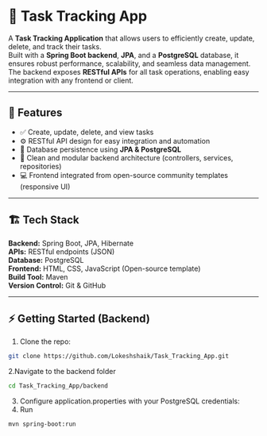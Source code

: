# 🧩 Task Tracking App

A **Task Tracking Application** that allows users to efficiently create, update, delete, and track their tasks.  
Built with a **Spring Boot backend**, **JPA**, and a **PostgreSQL** database, it ensures robust performance, scalability, and seamless data management. The backend exposes **RESTful APIs** for all task operations, enabling easy integration with any frontend or client.

---

## 🚀 Features
- ✅ Create, update, delete, and view tasks  
- ⚙️ RESTful API design for easy integration and automation  
- 🧠 Database persistence using **JPA & PostgreSQL**  
- 🧩 Clean and modular backend architecture (controllers, services, repositories)  
- 💻 Frontend integrated from open-source community templates (responsive UI)

---

## 🏗️ Tech Stack
**Backend:** Spring Boot, JPA, Hibernate  
**APIs:** RESTful endpoints (JSON)  
**Database:** PostgreSQL  
**Frontend:** HTML, CSS, JavaScript (Open-source template)  
**Build Tool:** Maven  
**Version Control:** Git & GitHub

---

## ⚡ Getting Started (Backend)
1. Clone the repo:
```bash
git clone https://github.com/Lokeshshaik/Task_Tracking_App.git
```
2.Navigate to the backend folder
```bash
cd Task_Tracking_App/backend
```
3. Configure application.properties with your PostgreSQL credentials:
4. Run
```bash
mvn spring-boot:run
```

